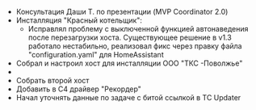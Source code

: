 * Консультация Даши Т. по презентации (MVP Coordinator 2.0)
* Инсталляция "Красный котельщик":
	* Исправлял проблему с выключенной функцией автонаведения после перезагрузки хоста. Существующее решение в v1.3 работало нестабильно, реализовал фикс через правку файла "configuration.yaml" для HomeAssistant 
* Собрал и настроил хост для инсталляции ООО "ТКС -Поволжье"
* 
* Собрать второй хост
* Добавить в С4 драйвер "Рекордер" 
* Начал уточнять данные по задаче с битой ссылкой в TC Updater
